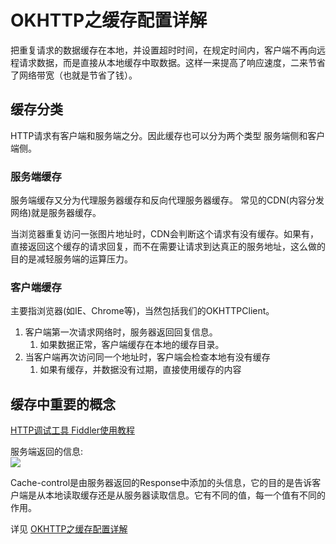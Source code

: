 # OKHTTP之缓存配置详解 #
把重复请求的数据缓存在本地，并设置超时时间，在规定时间内，客户端不再向远程请求数据，而是直接从本地缓存中取数据。这样一来提高了响应速度，二来节省了网络带宽（也就是节省了钱）。  

## 缓存分类 ##
HTTP请求有客户端和服务端之分。因此缓存也可以分为两个类型 服务端侧和客户端侧。  

### 服务端缓存 ###
服务端缓存又分为代理服务器缓存和反向代理服务器缓存。  常见的CDN(内容分发网络)就是服务器缓存。  

当浏览器重复访问一张图片地址时，CDN会判断这个请求有没有缓存。如果有，直接返回这个缓存的请求回复，而不在需要让请求到达真正的服务地址，这么做的目的是减轻服务端的运算压力。

### 客户端缓存 ###
主要指浏览器(如IE、Chrome等)，当然包括我们的OKHTTPClient。

1. 客户端第一次请求网络时，服务器返回回复信息。
	1. 如果数据正常，客户端缓存在本地的缓存目录。
2. 当客户端再次访问同一个地址时，客户端会检查本地有没有缓存
	1. 如果有缓存，并数据没有过期，直接使用缓存的内容

## 缓存中重要的概念 ##
[HTTP调试工具 Fiddler使用教程](http://jingyan.baidu.com/article/5d6edee221f0b399ebdeec7f.html)  


服务端返回的信息:  
![](http://mmbiz.qpic.cn/mmbiz_png/v1LbPPWiaSt4CR6hH9cwAzVOaHT80Qp5BJiaNwrfb0vPOC39c3FkbuoiaSBjmlr1xM7GPUvrFicYSUTcW42whSG3Sw/640?wx_fmt=png&tp=webp&wxfrom=5&wx_lazy=1)  

Cache-control是由服务器返回的Response中添加的头信息，它的目的是告诉客户端是从本地读取缓存还是从服务器读取信息。它有不同的值，每一个值有不同的作用。  
	
详见 [OKHTTP之缓存配置详解](http://mp.weixin.qq.com/s?__biz=MzA5MzI3NjE2MA==&mid=2650237860&idx=1&sn=d66e75f6f7752ededdcaa3ce780862d3&chksm=88639acbbf1413dd170ba41a67035c62811b489cfc7a405977ae23254205a6b3acb99358b1f2&mpshare=1&scene=1&srcid=1212Ay2nqkC9BBdKP9IOOVWA#rd)

